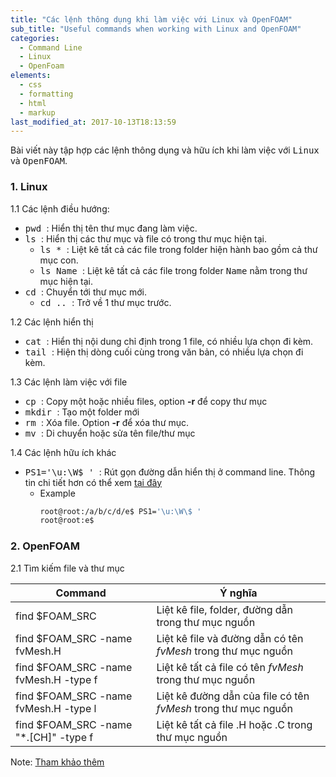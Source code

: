 ```yaml
---
title: "Các lệnh thông dụng khi làm việc với Linux và OpenFOAM"
sub_title: "Useful commands when working with Linux and OpenFOAM"
categories:
  - Command Line
  - Linux
  - OpenFoam
elements:
  - css
  - formatting
  - html
  - markup
last_modified_at: 2017-10-13T18:13:59
---
```

Bài viết này tập hợp các lệnh thông dụng và hữu ích khi làm việc với <kbd>Linux</kbd> và <kbd>OpenFOAM</kbd>.

### 1. Linux
1.1 Các lệnh điều hướng:
* <kbd> pwd </kbd>    : Hiển thị tên thư mục đang làm việc.
* <kbd> ls </kbd>     : Hiển thị các thư mục và file có trong thư mục hiện tại.
  * <kbd> ls * </kbd> : Liệt kê tất cả các file trong folder hiện hành bao gồm cả thư mục con.
  * <kbd> ls Name </kbd>: Liệt kê tất cả các file trong folder <kbd>Name</kbd> nằm trong thư mục hiện tại.
* <kbd> cd </kbd>     : Chuyển tới thư mục mới.
    * <kbd> cd .. </kbd>: Trở về 1 thư mục trước.

1.2 Các lệnh hiển thị

* <kbd> cat </kbd>     : Hiển thị nội dung chỉ định trong 1 file, có nhiều lựa chọn đi kèm.
* <kbd> tail </kbd>   : Hiện thị dòng cuối cùng trong văn bản, có nhiều lựa chọn đi kèm.

1.3 Các lệnh làm việc với file

* <kbd> cp </kbd>     : Copy một hoặc nhiều files, option **-r** để copy thư mục
* <kbd> mkdir </kbd>  : Tạo một folder mới
* <kbd> rm </kbd>     : Xóa file. Option **-r** để xóa thư mục.
* <kbd> mv </kbd>     : Di chuyển hoặc sửa tên file/thư mục

1.4 Các lệnh hữu ích khác

* <kbd> PS1='\u:\W\$ ' </kbd> : Rút gọn đường dẫn hiển thị ở command line. Thông tin chi tiết hơn có thể xem [tại đây](http://www.linuxselfhelp.com/howtos/Bash-Prompt/Bash-Prompt-HOWTO-2.html)
    * Example
        ```bash
        root@root:/a/b/c/d/e$ PS1='\u:\W\$ '
        root@root:e$
        ```


### 2. OpenFOAM

2.1 Tìm kiếm file và thư mục

| Command                               | Ý nghĩa                                                            |
| ------------------------------        | ------------------------------------------------------------------ |
| find $FOAM_SRC                        | Liệt kê file, folder, đường dẫn trong thư mục nguồn                |
| find $FOAM_SRC -name fvMesh.H         | Liệt kê file và đường dẫn có tên *fvMesh* trong thư mục nguồn      |
| find $FOAM_SRC -name fvMesh.H -type f | Liệt kê tất cả file có tên *fvMesh* trong thư mục nguồn            |
| find $FOAM_SRC -name fvMesh.H -type l | Liệt kê đường dẫn của file có tên *fvMesh* trong thư mục nguồn     |
| find $FOAM_SRC -name "\*.[CH]" -type f| Liệt kê tất cả file .H hoặc .C trong thư mục nguồn                 |


Note: [Tham khảo thêm](https://cfd.direct/openfoam/linux-guide/)